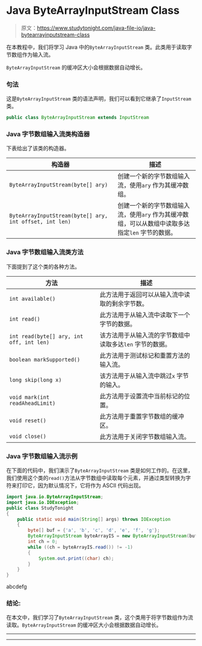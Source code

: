 # Java ByteArrayInputStream Class

> 原文：<https://www.studytonight.com/java-file-io/java-bytearrayinputstream-class>

在本教程中，我们将学习 Java 中的`ByteArrayInputStream` 类。此类用于读取字节数组作为输入流。

`ByteArrayInputStream` 的缓冲区大小会根据数据自动增长。

### 句法

这是`ByteArrayInputStream` 类的语法声明，我们可以看到它继承了`InputStream` 类。

```java
public class ByteArrayInputStream extends InputStream 
```

### Java 字节数组输入流类构造器

下表给出了该类的构造器。

| 构造器 | 描述 |
| --- | --- |
| `ByteArrayInputStream(byte[] ary)` | 创建一个新的字节数组输入流，使用`ary` 作为其缓冲数组。 |
| `ByteArrayInputStream(byte[] ary, int offset, int len)` | 创建一个新的字节数组输入流，使用`ary` 作为其缓冲数组，可以从数组中读取多达指定`len` 字节的数据。 |

### Java 字节数组输入流类方法

下面提到了这个类的各种方法。

| 方法 | 描述 |
| --- | --- |
| `int available()` | 此方法用于返回可以从输入流中读取的剩余字节数。 |
| `int read()` | 此方法用于从输入流中读取下一个字节的数据。 |
| `int read(byte[] ary, int off, int len)` | 该方法用于从输入流的字节数组中读取多达`len` 字节的数据。 |
| `boolean markSupported()` | 此方法用于测试标记和重置方法的输入流。 |
| `long skip(long x)` | 该方法用于从输入流中跳过`x` 字节的输入。 |
| `void mark(int readAheadLimit)` | 此方法用于设置流中当前标记的位置。 |
| `void reset()` | 此方法用于重置字节数组的缓冲区。 |
| `void close()` | 此方法用于关闭字节数组输入流。 |

### Java 字节数组输入流示例

在下面的代码中，我们演示了`ByteArrayInputStream` 类是如何工作的。在这里，我们使用这个类的`read()`方法从字节数组中读取每个元素，并通过类型转换为字符来打印它，因为默认情况下，它将作为 ASCII 代码出现。

```java
import java.io.ByteArrayInputStream;
import java.io.IOException;
public class StudyTonight 
{
	public static void main(String[] args) throws IOException 
	{  
		byte[] buf = {'a', 'b', 'c', 'd', 'e', 'f', 'g'};  
		ByteArrayInputStream byteArrayIS = new ByteArrayInputStream(buf);  
		int ch = 0;  
		while ((ch = byteArrayIS.read()) != -1) 
		{  
			System.out.print((char) ch); 
		}    
	}  
}
```

abcdefg

### 结论:

在本文中，我们学习了`ByteArrayInputStream` 类，这个类用于将字节数组作为流读取。`ByteArrayInputStream` 的缓冲区大小会根据数据自动增长。

* * *

* * *